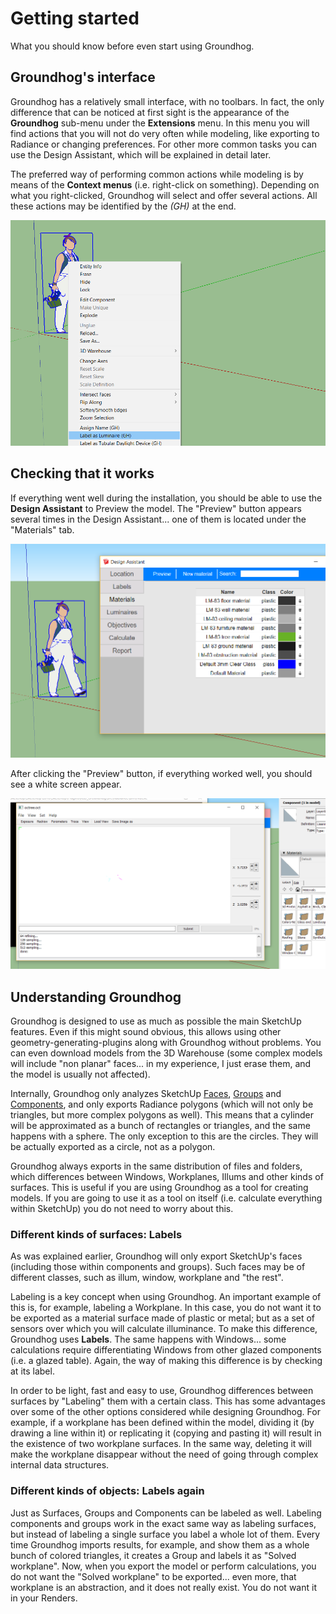 # Getting started

What you should know before even start using Groundhog.

## Groundhog's interface

Groundhog has a relatively small interface, with no toolbars. In fact, the only difference that can be noticed at first sight is the appearance of the **Groundhog** sub-menu under the **Extensions** menu. In this menu you will find actions that you will not do very often while modeling, like exporting to Radiance or changing preferences. For other more common tasks you can use the Design Assistant, which will be explained in detail later.

The preferred way of performing common actions while modeling is by means of the **Context menus** \(i.e. right-click on something\). Depending on what you right-clicked, Groundhog will select and offer several actions. All these actions may be identified by the _\(GH\)_ at the end.

![Context menu image](../.gitbook/assets/contextmenu.PNG)

## Checking that it works

If everything went well during the installation, you should be able to use the **Design Assistant** to Preview the model. The "Preview" button appears several times in the Design Assistant... one of them is located under the "Materials" tab.

![](../.gitbook/assets/preview_button.PNG)

After clicking the "Preview" button, if everything worked well, you should see a white screen appear.

![](../.gitbook/assets/preview.PNG)

## Understanding Groundhog

Groundhog is designed to use as much as possible the main SketchUp features. Even if this might sound obvious, this allows using other geometry-generating-plugins along with Groundhog without problems. You can even download models from the 3D Warehouse \(some complex models will include "non planar" faces... in my experience, I just erase them, and the model is usually not affected\).

Internally, Groundhog only analyzes SketchUp [Faces](http://www.sketchup.com/intl/en/developer/docs/ourdoc/face.php), [Groups](http://www.sketchup.com/intl/en/developer/docs/ourdoc/group#definition) and [Components](http://www.sketchup.com/intl/en/developer/docs/ourdoc/componentdefinition), and only exports Radiance polygons \(which will not only be triangles, but more complex polygons as well\). This means that a cylinder will be approximated as a bunch of rectangles or triangles, and the same happens with a sphere. The only exception to this are the circles. They will be actually exported as a circle, not as a polygon.

Groundhog always exports in the same distribution of files and folders, which differences between Windows, Workplanes, Illums and other kinds of surfaces. This is useful if you are using Groundhog as a tool for creating models. If you are going to use it as a tool on itself \(i.e. calculate everything within SketchUp\) you do not need to worry about this.

### Different kinds of surfaces: Labels

As was explained earlier, Groundhog will only export SketchUp's faces \(including those within components and groups\). Such faces may be of different classes, such as illum, window, workplane and "the rest".

Labeling is a key concept when using Groundhog. An important example of this is, for example, labeling a Workplane. In this case, you do not want it to be exported as a material surface made of plastic or metal; but as a set of sensors over which you will calculate illuminance. To make this difference, Groundhog uses **Labels**. The same happens with Windows... some calculations require differentiating Windows from other glazed components \(i.e. a glazed table\). Again, the way of making this difference is by checking at its label.

In order to be light, fast and easy to use, Groundhog differences between surfaces by "Labeling" them with a certain class. This has some advantages over some of the other options considered while designing Groundhog. For example, if a workplane has been defined within the model, dividing it \(by drawing a line within it\) or replicating it \(copying and pasting it\) will result in the existence of two workplane surfaces. In the same way, deleting it will make the workplane disappear without the need of going through complex internal data structures.

### Different kinds of objects: Labels again

Just as Surfaces, Groups and Components can be labeled as well. Labeling components and groups work in the exact same way as labeling surfaces, but instead of labeling a single surface you label a whole lot of them. Every time Groundhog imports results, for example, and show them as a whole bunch of colored triangles, it creates a Group and labels it as "Solved workplane". Now, when you export the model or perform calculations, you do not want the "Solved workplane" to be exported... even more, that workplane is an abstraction, and it does not really exist. You do not want it in your Renders.

